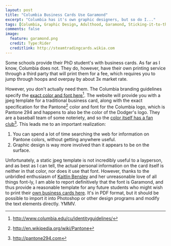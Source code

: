 ```yaml
---
layout: post
title: "Columbia Business Cards Use Garamond"
excerpt: "Columbia has it's own graphic designers, but so do I..."
tags: [Columbia, Graphic Design, Adulthood, Garamond, Sticking-it-to-the-Man]
comments: false
image:
  feature: garamond.png
  credit: Type:Rider
  creditlink: http://steamtradingcards.wikia.com
---
```


Some schools provide their PhD student's with business cards. As far as I know, Columbia does not. They do, however, have their own printing service through a third party that will print them for a fee, which requires you to jump through hoops and overpay by about 3x market rate. 

However, you don't actually need them. The Columbia branding guidelines specify the [exact color and font here](http://www.columbia.edu/cu/identityguidelines/)[^1].  The website will provide you with a jpeg template for a traditional business card, along with the exact specification for the Pantone[^2] color and font for the Columbia logo, which is Pantone 294 and happens to also be the color of the Dodger's logo. They are a baseball team of some noteriety, and so the [color itself has a fan club](http://pantone294.com)[^3]. This leads me to an important realization: 

1. You can spend a lot of time searching the web for information on Pantone colors, without getting anywhere useful.
2. Graphic design is way more involved than it appears to be on the surface.    

Unfortunately, a static jpeg template is not incredibly useful to a layperson, and as best as I can tell, the actual personal information on the card itself is neither in that color, nor does it use that font. However, thanks to the unbridled enthusiasm of [Kaitlin Bensley](http://kaitlinbensley.com/) and her unreasonable love of all things font-ly, I am able to report definitively that the font is Garamond, and thus provide a reasonable template for any future students who might wish to print their [own business cards here]({{site.baseurl}}/images/columbia-business-card.pdf). It's in PDF format, but it should be possible to import it into Photoshop or other design programs and modify the text elements directly. YMMV.

[^1]: http://www.columbia.edu/cu/identityguidelines/
[^2]: http://en.wikipedia.org/wiki/Pantone
[^3]: http://pantone294.com